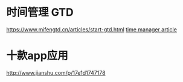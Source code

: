 # 时间管理 GTD
https://www.mifengtd.cn/articles/start-gtd.html
[time manager article](http://cdc.tencent.com/2009/02/09/%E9%AB%98%E6%95%88%E6%97%B6%E9%97%B4%E7%AE%A1%E7%90%86%EF%BC%8D%E4%BB%8B%E7%BB%8Dgtd/)
# 十款app应用
http://www.jianshu.com/p/17e1d1747178
